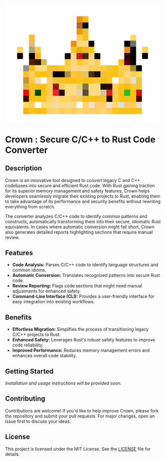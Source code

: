 ![art](pxArt.png "pixel art")

# Crown : Secure C/C++ to Rust Code Converter

## Description
Crown is an innovative tool designed to convert legacy C and C++ codebases into secure and efficient Rust code. With Rust gaining traction for its superior memory management and safety features, Crown helps developers seamlessly migrate their existing projects to Rust, enabling them to take advantage of its performance and security benefits without rewriting everything from scratch.

The converter analyzes C/C++ code to identify common patterns and constructs, automatically transforming them into their secure, idiomatic Rust equivalents. In cases where automatic conversion might fall short, Crown also generates detailed reports highlighting sections that require manual review.

## Features
- **Code Analysis:** Parses C/C++ code to identify language structures and common idioms.
- **Automatic Conversion:** Translates recognized patterns into secure Rust code.
- **Review Reporting:** Flags code sections that might need manual adjustments for enhanced safety.
- **Command-Line Interface (CLI):** Provides a user-friendly interface for easy integration into existing workflows.

## Benefits
- **Effortless Migration:** Simplifies the process of transitioning legacy C/C++ projects to Rust.
- **Enhanced Safety:** Leverages Rust's robust safety features to improve code reliability.
- **Improved Performance:** Reduces memory management errors and enhances overall code stability.

## Getting Started
*Installation and usage instructions will be provided soon.*

## Contributing
Contributions are welcome! If you'd like to help improve Crown, please fork the repository and submit your pull requests. For major changes, open an issue first to discuss your ideas.

## License
This project is licensed under the MIT License. See the [LICENSE](LICENSE) file for details.
